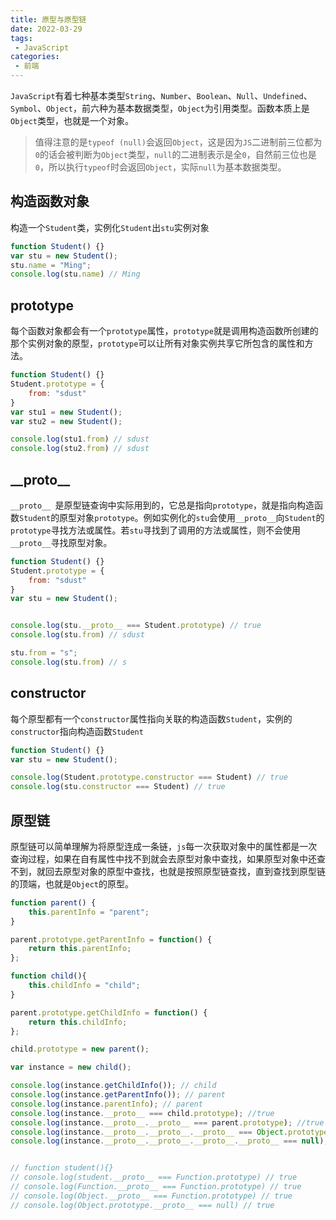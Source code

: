 ```yaml
---
title: 原型与原型链
date: 2022-03-29
tags:
 - JavaScript
categories:
 - 前端
---   
```


`JavaScript`有着七种基本类型`String`、`Number`、`Boolean`、`Null`、`Undefined`、`Symbol`、`Object`，前六种为基本数据类型，`Object`为引用类型。函数本质上是`Object`类型，也就是一个对象。

> 值得注意的是`typeof (null)`会返回`Object`，这是因为`JS`二进制前三位都为`0`的话会被判断为`Object`类型，`null`的二进制表示是全`0`，自然前三位也是`0`，所以执行`typeof`时会返回`Object`，实际`null`为基本数据类型。

## 构造函数对象
构造一个`Student`类，实例化`Student`出`stu`实例对象

```JavaScript
function Student() {}
var stu = new Student();
stu.name = "Ming";
console.log(stu.name) // Ming
```

## prototype
每个函数对象都会有一个`prototype`属性，`prototype`就是调用构造函数所创建的那个实例对象的原型，`prototype`可以让所有对象实例共享它所包含的属性和方法。

```JavaScript
function Student() {}
Student.prototype = {
    from: "sdust"
}
var stu1 = new Student();
var stu2 = new Student();

console.log(stu1.from) // sdust
console.log(stu2.from) // sdust
```

## \_\_proto\_\_
`__proto__ `是原型链查询中实际用到的，它总是指向`prototype`，就是指向构造函数`Student`的原型对象`prototype`。例如实例化的`stu`会使用`__proto__`向`Student`的`prototype`寻找方法或属性。若`stu`寻找到了调用的方法或属性，则不会使用`__proto__`寻找原型对象。

```JavaScript
function Student() {}
Student.prototype = {
    from: "sdust"
}
var stu = new Student();


console.log(stu.__proto__ === Student.prototype) // true
console.log(stu.from) // sdust

stu.from = "s";
console.log(stu.from) // s
```

## constructor
每个原型都有一个`constructor`属性指向关联的构造函数`Student`，实例的`constructor`指向构造函数`Student`

```JavaScript
function Student() {}
var stu = new Student();

console.log(Student.prototype.constructor === Student) // true
console.log(stu.constructor === Student) // true
```

## 原型链
原型链可以简单理解为将原型连成一条链，`js`每一次获取对象中的属性都是一次查询过程，如果在自有属性中找不到就会去原型对象中查找，如果原型对象中还查不到，就回去原型对象的原型中查找，也就是按照原型链查找，直到查找到原型链的顶端，也就是`Object`的原型。

```JavaScript
function parent() {
    this.parentInfo = "parent";
}

parent.prototype.getParentInfo = function() {
    return this.parentInfo;
};

function child(){
    this.childInfo = "child";
}

parent.prototype.getChildInfo = function() {
    return this.childInfo;
};

child.prototype = new parent();

var instance = new child();

console.log(instance.getChildInfo()); // child
console.log(instance.getParentInfo()); // parent
console.log(instance.parentInfo); // parent
console.log(instance.__proto__ === child.prototype); //true
console.log(instance.__proto__.__proto__ === parent.prototype); //true
console.log(instance.__proto__.__proto__.__proto__ === Object.prototype); //true
console.log(instance.__proto__.__proto__.__proto__.__proto__ === null); //true


// function student(){}
// console.log(student.__proto__ === Function.prototype) // true
// console.log(Function.__proto__ === Function.prototype) // true
// console.log(Object.__proto__ === Function.prototype) // true
// console.log(Object.prototype.__proto__ === null) // true
```
